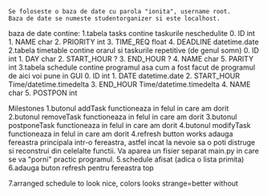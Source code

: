 	Se foloseste o baza de date cu parola "ionita", username root.
	Baza de date se numeste studentorganizer si este localhost.
	
baza de date contine:
1.tabela tasks
	contine taskurile neschedulite
	0. ID int
	1. NAME char
	2. PRIORITY int
	3. TIME_REQ float
	4. DEADLINE datetime.date
2.tabela timetable
	contine orarul si taskurile repetitive
	(de genul somn)
	0. ID int
	1. DAY char
	2. START_HOUR ?
	3. END_HOUR ?
	4. NAME char
	5. PARITY int
3.tabela schedule
	contine programul asa cum a fost facut de programul
	de aici voi pune in GUI
	0. ID int
	1. DATE datetime.date
	2. START_HOUR Time/datetime.timedelta
	3. END_HOUR Time/datetime.timedelta
	4. NAME char
	5. POSTPON int


Milestones
1.butonul addTask functioneaza in felul in care am dorit
2.butonul removeTask functioneaza in felul in care am dorit
3.butonul postponeTask functioneaza in felul in care am dorit
4.butonul modifyTask functioneaza in felul in care am dorit
4.refresh button works
adauga fereastra principala intr-o fereastra, astfel incat la nevoie
sa o poti distruge si reconstrui din celelalte functii.
 Va aparea un fisier separat main.py in care se va "porni" practic
 programul. 
5.schedule afisat (adica o lista primita)
6.adauga buton refresh pentru fereastra top

7.arranged schedule to look nice, colors looks strange=better without
